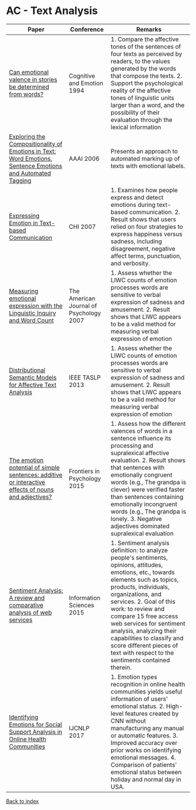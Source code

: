 # AC - Text Analysis
|Paper|Conference|Remarks
|--|--|--|
|[Can emotional valence in stories be determined from words?](https://sites.uclouvain.be/cecl/archives/Bestgen_1994.pdf)|Cognitive and Emotion 1994| 1. Compare the affective tones of the sentences of four texts as perceived by readers, to the values generated by the words that compose the texts. 2. Support the psychological reality of the affective tones of linguistic units larger than a word, and the possibility of their evaluation through the lexical information|
|[Exploring the Compositionality of Emotions in Text: Word Emotions, Sentence Emotions and Automated Tagging](https://www.aaai.org/Papers/Workshops/2006/WS-06-04/WS06-04-015.pdf)|AAAI 2006| Presents an approach to automated marking up of texts with emotional labels.|
|[Expressing Emotion in Text-based Communication](https://dl.acm.org/citation.cfm?id=1240764)|CHI 2007| 1. Examines how people express and detect emotions during text-based communication. 2. Result shows that users relied on four strategies to express happiness versus sadness, including disagreement, negative affect terms, punctuation, and verbosity. |
|[Measuring emotional expression with the Linguistic Inquiry and Word Count](https://www.ncbi.nlm.nih.gov/pubmed/17650921)|The American Journal of Psychology 2007| 1. Assess whether the LIWC counts of emotion processes words are sensitive to verbal expression of sadness and amusement. 2. Result shows that LIWC appears to be a valid method for measuring verbal expression of emotion|
|[Distributional Semantic Models for Affective Text Analysis](http://www.telecom.tuc.gr/~potam/preprints/journal/2013_TASLP_affect_text.pdf)|IEEE TASLP 2013| 1. Assess whether the LIWC counts of emotion processes words are sensitive to verbal expression of sadness and amusement. 2. Result shows that LIWC appears to be a valid method for measuring verbal expression of emotion|
|[The emotion potential of simple sentences: additive or interactive effects of nouns and adjectives?](https://www.frontiersin.org/articles/10.3389/fpsyg.2015.01137/full)|Frontiers in Psychology 2015| 1. Assess how the different valences of words in a sentence influence its processing and supralexical affective evaluation. 2. Result shows that sentences with emotionally congruent words (e.g., The grandpa is clever) were verified faster than sentences containing emotionally incongruent words (e.g., The grandpa is lonely. 3. Negative adjectives dominated supralexical evaluation|
|[Sentiment Analysis: A review and comparative analysis of web services](http://www.academia.edu/download/37213197/sentimentreview-6.pdf)|Information Sciences 2015| 1. Sentiment analysis definition: to analyze people's sentiments, opinions, attitudes, emotions, etc., towards elements such as topics, products, individuals, organizations, and services. 2. Goal of this work: to review and compare 15 free access web services for sentiment analysis, analyzing their capabilities to classify and score different pieces of text with respect to the sentiments contained therein.|
|[Identifying Emotions for Social Support Analysis in Online Health Communities](http://aclweb.org/anthology/I17-2042)|IJCNLP 2017| 1. Emotion types recognition in online health communities yields useful information of users' emotional status. 2. High-level features created by CNN without manufacturing any manual or automatic features. 3. Improved accuracy over prior works on identifying emotional messages. 4. Comparison of patients' emotional status between holiday and normal day in USA.|

[Back to index](../README.md)
<!--stackedit_data:
eyJoaXN0b3J5IjpbLTE5ODkzNTg1MjAsLTE3NTkyNTE0NTEsMj
AwMTM0MzYxNSw4OTM1MTgyNV19
-->